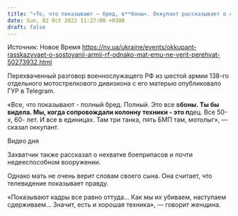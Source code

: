 ```yaml
---
title: "«То, что показывают — бред, в**боны». Оккупант рассказывает о состоянии армии РФ, однако мать ему не верит — перехват"
date: Sun, 02 Oct 2022 11:27:00 +0300
draft: false
---
```

Источник: Новое Время https://nv.ua/ukraine/events/okkupant-rasskazyvaet-o-sostoyanii-armii-rf-odnako-mat-emu-ne-verit-perehvat-50273932.html


Перехваченный разговор военнослужащего РФ из шестой армии 138-го отдельного мотострелкового дивизиона с его матерью опубликовало ГУР в Telegram.

«Все, что показывают - полный бред. Полный. Это все в**боны. Ты бы видела. Мы, когда сопровождали колонну техники - это п**дец. Все 50-х, 60- лет. И все в единицах. Там три танка, пять БМП там, мотолыг», — сказал оккупант.

 Видео дня   

Захватчик также рассказал о нехватке боеприпасов и почти недееспособном вооружении.

Однако мать не очень верит словам своего сына. Она считает, что телевидение показывает правду.

«Показывают кадры все равно оттуда… Как мы их убиваем, наступаем сдерживаем… Значит, есть и хорошая техника», — говорит женщина.
